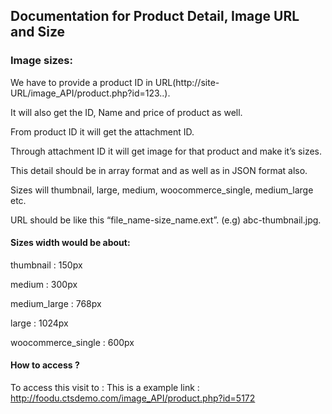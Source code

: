 ## Documentation for Product Detail, Image URL and Size
### Image sizes: 

We have to provide a product ID   in URL(http://site-URL/image_API/product.php?id=123..). 

It will also get the ID, Name and price of product as well. 

From product ID it will get the attachment ID. 

Through attachment ID it will get image for that product and make it’s sizes. 

This detail should be in array format and as well as in JSON format also. 

Sizes will thumbnail, large, medium,  woocommerce_single,  medium_large etc. 

URL should be like this “file_name-size_name.ext”. (e.g) abc-thumbnail.jpg. 

#### Sizes width would be about: 

thumbnail                  :  150px 

medium                          : 300px 

medium_large               : 768px 

large                                : 1024px 

woocommerce_single  : 600px 

#### How to access ? 

To access this visit to : 
This is a example link :
http://foodu.ctsdemo.com/image_API/product.php?id=5172 
